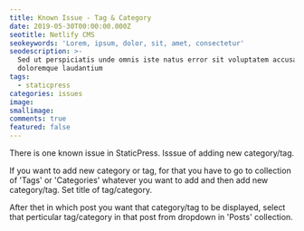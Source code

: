 ```yaml
---
title: Known Issue - Tag & Category
date: 2019-05-30T00:00:00.000Z
seotitle: Netlify CMS
seokeywords: 'Lorem, ipsum, dolor, sit, amet, consectetur'
seodescription: >-
  Sed ut perspiciatis unde omnis iste natus error sit voluptatem accusantium
  doloremque laudantium
tags:
  - staticpress
categories: issues
image: 
smallimage: 
comments: true
featured: false
---
```


There is one known issue in StaticPress. Isssue of adding new category/tag.

If you want to add new category or tag, for that you have to go to collection of 'Tags' or 'Categories' whatever you want to add and then add new category/tag. Set title of tag/category.

After thet in which post you want that category/tag to be displayed, select that perticular tag/category in that post from dropdown in 'Posts' collection.
